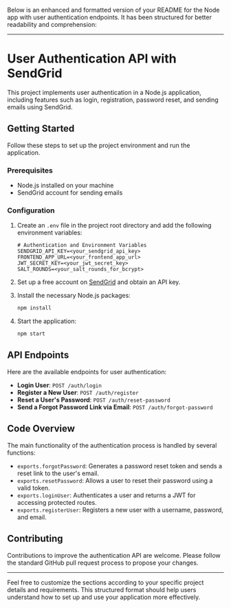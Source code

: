 Below is an enhanced and formatted version of your README for the Node app with user authentication endpoints. It has been structured for better readability and comprehension:

---

# User Authentication API with SendGrid

This project implements user authentication in a Node.js application, including features such as login, registration, password reset, and sending emails using SendGrid.

## Getting Started

Follow these steps to set up the project environment and run the application.

### Prerequisites

- Node.js installed on your machine
- SendGrid account for sending emails

### Configuration

1. Create an `.env` file in the project root directory and add the following environment variables:

   ```plaintext
   # Authentication and Environment Variables
   SENDGRID_API_KEY=<your_sendgrid_api_key>
   FRONTEND_APP_URL=<your_frontend_app_url>
   JWT_SECRET_KEY=<your_jwt_secret_key>
   SALT_ROUNDS=<your_salt_rounds_for_bcrypt>
   ```

2. Set up a free account on [SendGrid](https://sendgrid.com) and obtain an API key.

3. Install the necessary Node.js packages:

   ```bash
   npm install
   ```

4. Start the application:

   ```bash
   npm start
   ```

## API Endpoints

Here are the available endpoints for user authentication:

- **Login User**: `POST /auth/login`
- **Register a New User**: `POST /auth/register`
- **Reset a User's Password**: `POST /auth/reset-password`
- **Send a Forgot Password Link via Email**: `POST /auth/forgot-password`

## Code Overview

The main functionality of the authentication process is handled by several functions:

- `exports.forgotPassword`: Generates a password reset token and sends a reset link to the user's email.
- `exports.resetPassword`: Allows a user to reset their password using a valid token.
- `exports.loginUser`: Authenticates a user and returns a JWT for accessing protected routes.
- `exports.registerUser`: Registers a new user with a username, password, and email.

## Contributing

Contributions to improve the authentication API are welcome. Please follow the standard GitHub pull request process to propose your changes.

---

Feel free to customize the sections according to your specific project details and requirements. This structured format should help users understand how to set up and use your application more effectively.

